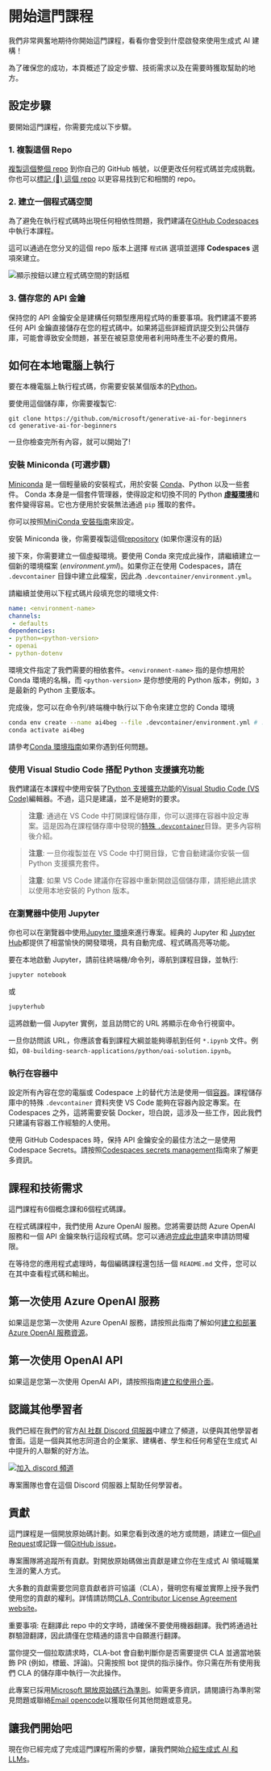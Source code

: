 ﻿# 開始這門課程

我們非常興奮地期待你開始這門課程，看看你會受到什麼啟發來使用生成式 AI 建構！

為了確保您的成功，本頁概述了設定步驟、技術需求以及在需要時獲取幫助的地方。

## 設定步驟

要開始這門課程，你需要完成以下步驟。

### 1. 複製這個 Repo

[複製這個整個 repo](https://github.com/microsoft/generative-ai-for-beginners/fork?wt.mc_id=studentamb_409460-koreyst) 到你自己的 GitHub 帳號，以便更改任何程式碼並完成挑戰。你也可以[標記 (🌟) 這個 repo](https://docs.github.com/en/get-started/exploring-projects-on-github/saving-repositories-with-stars?wt.mc_id=studentamb_409460-koreyst) 以更容易找到它和相關的 repo。

### 2. 建立一個程式碼空間

為了避免在執行程式碼時出現任何相依性問題，我們建議在[GitHub Codespaces](https://github.com/features/codespaces?wt.mc_id=studentamb_409460-koreyst)中執行本課程。

這可以通過在您分叉的這個 repo 版本上選擇 `程式碼` 選項並選擇 **Codespaces** 選項來建立。

![顯示按鈕以建立程式碼空間的對話框](../../images/who-will-pay.webp?wt.mc_id=studentamb_409460-koreyst)

### 3. 儲存您的 API 金鑰

保持您的 API 金鑰安全是建構任何類型應用程式時的重要事項。我們建議不要將任何 API 金鑰直接儲存在您的程式碼中。如果將這些詳細資訊提交到公共儲存庫，可能會導致安全問題，甚至在被惡意使用者利用時產生不必要的費用。

## 如何在本地電腦上執行

要在本機電腦上執行程式碼，你需要安裝某個版本的[Python](https://www.python.org/downloads/?wt.mc_id=studentamb_409460-koreyst)。

要使用這個儲存庫，你需要複製它:

```shell
git clone https://github.com/microsoft/generative-ai-for-beginners
cd generative-ai-for-beginners
```

一旦你檢查完所有內容，就可以開始了!

### 安裝 Miniconda (可選步驟)

[Miniconda](https://conda.io/en/latest/miniconda.html?wt.mc_id=studentamb_409460-koreyst) 是一個輕量級的安裝程式，用於安裝 [Conda](https://docs.conda.io/en/latest?wt.mc_id=studentamb_409460-koreyst)、Python 以及一些套件。
Conda 本身是一個套件管理器，使得設定和切換不同的 Python [**虛擬環境**](https://docs.python.org/3/tutorial/venv.html?wt.mc_id=studentamb_409460-koreyst)和套件變得容易。它也方便用於安裝無法通過 `pip` 獲取的套件。

你可以按照[MiniConda 安裝指南](https://docs.anaconda.com/free/miniconda/#quick-command-line-install?wt.mc_id=studentamb_409460-koreyst)來設定。

安裝 Miniconda 後，你需要複製這個[repository](https://github.com/microsoft/generative-ai-for-beginners/fork?wt.mc_id=studentamb_409460-koreyst) (如果你還沒有的話)

接下來，你需要建立一個虛擬環境。要使用 Conda 來完成此操作，請繼續建立一個新的環境檔案 (_environment.yml_)。如果你正在使用 Codespaces，請在 `.devcontainer` 目錄中建立此檔案，因此為 `.devcontainer/environment.yml`。

請繼續並使用以下程式碼片段填充您的環境文件:

```yml
name: <environment-name>
channels:
 - defaults
dependencies:
- python=<python-version>
- openai
- python-dotenv
```

環境文件指定了我們需要的相依套件。`<environment-name>` 指的是你想用於 Conda 環境的名稱，而 `<python-version>` 是你想使用的 Python 版本，例如，`3` 是最新的 Python 主要版本。

完成後，您可以在命令列/終端機中執行以下命令來建立您的 Conda 環境

```bash
conda env create --name ai4beg --file .devcontainer/environment.yml # .devcontainer 子路徑僅適用於 Codespace 設定
conda activate ai4beg
```

請參考[Conda 環境指南](https://docs.conda.io/projects/conda/en/latest/user-guide/tasks/manage-environments.html?wt.mc_id=studentamb_409460-koreyst)如果你遇到任何問題。

### 使用 Visual Studio Code 搭配 Python 支援擴充功能

我們建議在本課程中使用安裝了[Python 支援擴充功能](https://marketplace.visualstudio.com/items?itemName=ms-python.python&WT.mc_id=academic-105485-koreyst)的[Visual Studio Code (VS Code)](http://code.visualstudio.com/?wt.mc_id=studentamb_409460-koreyst)編輯器。不過，這只是建議，並不是絕對的要求。

> **注意**: 通過在 VS Code 中打開課程儲存庫，你可以選擇在容器中設定專案。這是因為在課程儲存庫中發現的[特殊 `.devcontainer`](https://code.visualstudio.com/docs/devcontainers/containers?itemName=ms-python.python&WT.mc_id=academic-105485-koreyst)目錄。更多內容稍後介紹。

> **注意**: 一旦你複製並在 VS Code 中打開目錄，它會自動建議你安裝一個 Python 支援擴充套件。

> **注意**: 如果 VS Code 建議你在容器中重新開啟這個儲存庫，請拒絕此請求以使用本地安裝的 Python 版本。

### 在瀏覽器中使用 Jupyter

你也可以在瀏覽器中使用[Jupyter 環境](https://jupyter.org?wt.mc_id=studentamb_409460-koreyst)來進行專案。經典的 Jupyter 和 [Jupyter Hub](https://jupyter.org/hub?wt.mc_id=studentamb_409460-koreyst)都提供了相當愉快的開發環境，具有自動完成、程式碼高亮等功能。

要在本地啟動 Jupyter，請前往終端機/命令列，導航到課程目錄，並執行:

```bash
jupyter notebook
```

或

```bash
jupyterhub
```

這將啟動一個 Jupyter 實例，並且訪問它的 URL 將顯示在命令行視窗中。

一旦你訪問該 URL，你應該會看到課程大綱並能夠導航到任何 `*.ipynb` 文件。例如，`08-building-search-applications/python/oai-solution.ipynb`。

### 執行在容器中

設定所有內容在您的電腦或 Codespace 上的替代方法是使用一個[容器](https://en.wikipedia.org/wiki/Containerization_(computing)?wt.mc_id=studentamb_409460-koreyst)。課程儲存庫中的特殊 `.devcontainer` 資料夾使 VS Code 能夠在容器內設定專案。在 Codespaces 之外，這將需要安裝 Docker，坦白說，這涉及一些工作，因此我們只建議有容器工作經驗的人使用。

使用 GitHub Codespaces 時，保持 API 金鑰安全的最佳方法之一是使用 Codespace Secrets。請按照[Codespaces secrets management](https://docs.github.com/en/codespaces/managing-your-codespaces/managing-secrets-for-your-codespaces?wt.mc_id=studentamb_409460-koreyst)指南來了解更多資訊。

## 課程和技術需求

這門課程有6個概念課和6個程式碼課。

在程式碼課程中，我們使用 Azure OpenAI 服務。您將需要訪問 Azure OpenAI 服務和一個 API 金鑰來執行這段程式碼。您可以通過[完成此申請](https://azure.microsoft.com/products/ai-services/openai-service?wt.mc_id=studentamb_409460-koreyst)來申請訪問權限。

在等待您的應用程式處理時，每個編碼課程還包括一個 `README.md` 文件，您可以在其中查看程式碼和輸出。

## 第一次使用 Azure OpenAI 服務

如果這是您第一次使用 Azure OpenAI 服務，請按照此指南了解如何[建立和部署 Azure OpenAI 服務資源](https://learn.microsoft.com/azure/ai-services/openai/how-to/create-resource?pivots=web-portal&WT.mc_id=academic-105485-koreyst)。

## 第一次使用 OpenAI API

如果這是您第一次使用 OpenAI API，請按照指南[建立和使用介面](https://platform.openai.com/docs/quickstart?context=pythont&WT.mc_id=academic-105485-koreyst)。

## 認識其他學習者

我們已經在我們的官方[AI 社群 Discord 伺服器](https://aka.ms/genai-discord?wt.mc_id=studentamb_409460-koreyst)中建立了頻道，以便與其他學習者會面。這是一個與其他志同道合的企業家、建構者、學生和任何希望在生成式 AI 中提升的人聯繫的好方法。

[![加入 discord 頻道](https://dcbadge.limes.pink/api/server/ByRwuEEgH4)](https://aka.ms/genai-discord?wt.mc_id=studentamb_409460-koreyst)

專案團隊也會在這個 Discord 伺服器上幫助任何學習者。

## 貢獻

這門課程是一個開放原始碼計劃。如果您看到改進的地方或問題，請建立一個[Pull Request](https://github.com/microsoft/generative-ai-for-beginners/pulls?wt.mc_id=studentamb_409460-koreyst)或記錄一個[GitHub issue](https://github.com/microsoft/generative-ai-for-beginners/issues?wt.mc_id=studentamb_409460-koreyst)。

專案團隊將追蹤所有貢獻。對開放原始碼做出貢獻是建立你在生成式 AI 領域職業生涯的驚人方式。

大多數的貢獻需要您同意貢獻者許可協議（CLA），聲明您有權並實際上授予我們使用您的貢獻的權利。詳情請訪問[CLA, Contributor License Agreement website](https://cla.microsoft.com?wt.mc_id=studentamb_409460-koreyst)。

重要事項: 在翻譯此 repo 中的文字時，請確保不要使用機器翻譯。我們將通過社群驗證翻譯，因此請僅在您精通的語言中自願進行翻譯。

當你提交一個拉取請求時，CLA-bot 會自動判斷你是否需要提供 CLA 並適當地裝飾 PR (例如，標籤、評論)。只需按照 bot 提供的指示操作。你只需在所有使用我們 CLA 的儲存庫中執行一次此操作。

此專案已採用[Microsoft 開放原始碼行為準則](https://opensource.microsoft.com/codeofconduct/?wt.mc_id=studentamb_409460-koreyst)。如需更多資訊，請閱讀行為準則常見問題或聯絡[Email opencode](opencode@microsoft.com)以獲取任何其他問題或意見。

## 讓我們開始吧

現在你已經完成了完成這門課程所需的步驟，讓我們開始[介紹生成式 AI 和 LLMs](../../../01-introduction-to-genai/translations/tw/README.md?wt.mc_id=studentamb_409460-koreyst)。

